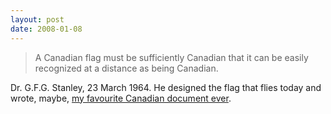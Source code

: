 ```yaml
---
layout: post
date: 2008-01-08
--- 
```


>A Canadian flag must be sufficiently Canadian that it can be easily recognized at a distance as being Canadian.

Dr. G.F.G. Stanley, 23 March 1964. He designed the flag that flies today and wrote, maybe, [my favourite Canadian document ever](https://people.stfx.ca/lstanley/stanley/flagmemo2.htm).

